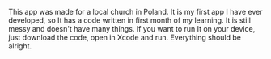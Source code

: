 This app was made for a local church in Poland. It is my first app I have ever developed, so It has a code written in first month of my learning. It is still messy and doesn't have many things. If you want to run It on your device, just download the code, open in Xcode and run. Everything should be alright.
